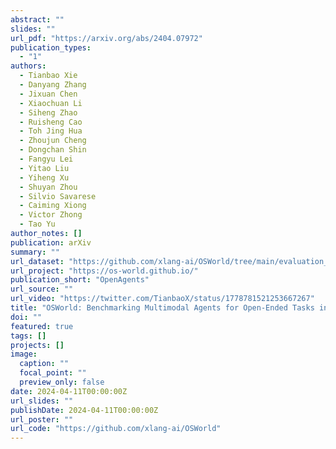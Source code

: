 ```yaml
---
abstract: ""
slides: ""
url_pdf: "https://arxiv.org/abs/2404.07972"
publication_types:
  - "1"
authors:
  - Tianbao Xie
  - Danyang Zhang
  - Jixuan Chen
  - Xiaochuan Li
  - Siheng Zhao
  - Ruisheng Cao
  - Toh Jing Hua
  - Zhoujun Cheng
  - Dongchan Shin
  - Fangyu Lei
  - Yitao Liu
  - Yiheng Xu
  - Shuyan Zhou
  - Silvio Savarese
  - Caiming Xiong
  - Victor Zhong
  - Tao Yu
author_notes: []
publication: arXiv
summary: ""
url_dataset: "https://github.com/xlang-ai/OSWorld/tree/main/evaluation_examples"
url_project: "https://os-world.github.io/"
publication_short: "OpenAgents"
url_source: ""
url_video: "https://twitter.com/TianbaoX/status/1778781521253667267"
title: "OSWorld: Benchmarking Multimodal Agents for Open-Ended Tasks in Real Computer Environments"
doi: ""
featured: true
tags: []
projects: []
image:
  caption: ""
  focal_point: ""
  preview_only: false
date: 2024-04-11T00:00:00Z
url_slides: ""
publishDate: 2024-04-11T00:00:00Z
url_poster: ""
url_code: "https://github.com/xlang-ai/OSWorld"
---
```

